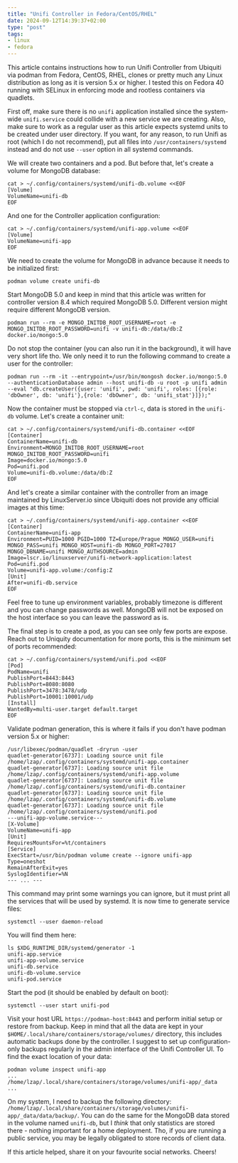 ```yaml
---
title: "Unifi Controller in Fedora/CentOS/RHEL"
date: 2024-09-12T14:39:37+02:00
type: "post"
tags:
- linux
- fedora
---
```


This article contains instructions how to run Unifi Controller from Ubiquiti via podman from Fedora, CentOS, RHEL, clones or pretty much any Linux distribution as long as it is version 5.x or higher. I tested this on Fedora 40 running with SELinux in enforcing mode and rootless containers via quadlets.

First off, make sure there is no `unifi` application installed since the system-wide `unifi.service` could collide with a new service we are creating. Also, make sure to work as a regular user as this article expects systemd units to be created under user directory. If you want, for any reason, to run Unifi as root (which I do not recommend), put all files into `/usr/containers/systemd` instead and do not use `--user` option in all systemd commands.

We will create two containers and a pod. But before that, let's create a volume for MongoDB database:

    cat > ~/.config/containers/systemd/unifi-db.volume <<EOF
    [Volume]
    VolumeName=unifi-db
    EOF

And one for the Controller application configuration:

    cat > ~/.config/containers/systemd/unifi-app.volume <<EOF
    [Volume]
    VolumeName=unifi-app
    EOF

We need to create the volume for MongoDB in advance because it needs to be initialized first:

    podman volume create unifi-db

Start MongoDB 5.0 and keep in mind that this article was written for controller version 8.4 which required MongoDB 5.0. Different version might require different MongoDB version.

    podman run --rm -e MONGO_INITDB_ROOT_USERNAME=root -e MONGO_INITDB_ROOT_PASSWORD=unifi -v unifi-db:/data/db:Z docker.io/mongo:5.0

Do not stop the container (you can also run it in the background), it will have very short life tho. We only need it to run the following command to create a user for the controller:

    podman run --rm -it --entrypoint=/usr/bin/mongosh docker.io/mongo:5.0 --authenticationDatabase admin --host unifi-db -u root -p unifi admin --eval "db.createUser({user: 'unifi', pwd: 'unifi', roles: [{role: 'dbOwner', db: 'unifi'},{role: 'dbOwner', db: 'unifi_stat'}]});"

Now the container must be stopped via `ctrl-c`, data is stored in the `unifi-db` volume. Let's create a container unit:

    cat > ~/.config/containers/systemd/unifi-db.container <<EOF
    [Container]
    ContainerName=unifi-db
    Environment=MONGO_INITDB_ROOT_USERNAME=root MONGO_INITDB_ROOT_PASSWORD=unifi
    Image=docker.io/mongo:5.0
    Pod=unifi.pod
    Volume=unifi-db.volume:/data/db:Z
    EOF

And let's create a similar container with the controller from an image maintained by LinuxServer.io since Ubiquiti does not provide any official images at this time:

    cat > ~/.config/containers/systemd/unifi-app.container <<EOF
    [Container]
    ContainerName=unifi-app
    Environment=PUID=1000 PGID=1000 TZ=Europe/Prague MONGO_USER=unifi MONGO_PASS=unifi MONGO_HOST=unifi-db MONGO_PORT=27017 MONGO_DBNAME=unifi MONGO_AUTHSOURCE=admin
    Image=lscr.io/linuxserver/unifi-network-application:latest
    Pod=unifi.pod
    Volume=unifi-app.volume:/config:Z
    [Unit]
    After=unifi-db.service
    EOF

Feel free to tune up environment variables, probably timezone is different and you can change passwords as well. MongoDB will not be exposed on the host interface so you can leave the password as is.

The final step is to create a pod, as you can see only few ports are expose. Reach out to Uniquity documentation for more ports, this is the minimum set of ports recommended:

    cat > ~/.config/containers/systemd/unifi.pod <<EOF
    [Pod]
    PodName=unifi
    PublishPort=8443:8443
    PublishPort=8080:8080
    PublishPort=3478:3478/udp
    PublishPort=10001:10001/udp
    [Install]
    WantedBy=multi-user.target default.target
    EOF

Validate podman generation, this is where it fails if you don't have podman version 5.x or higher:

    /usr/libexec/podman/quadlet -dryrun -user
    quadlet-generator[6737]: Loading source unit file /home/lzap/.config/containers/systemd/unifi-app.container
    quadlet-generator[6737]: Loading source unit file /home/lzap/.config/containers/systemd/unifi-app.volume
    quadlet-generator[6737]: Loading source unit file /home/lzap/.config/containers/systemd/unifi-db.container
    quadlet-generator[6737]: Loading source unit file /home/lzap/.config/containers/systemd/unifi-db.volume
    quadlet-generator[6737]: Loading source unit file /home/lzap/.config/containers/systemd/unifi.pod
    ---unifi-app-volume.service---
    [X-Volume]
    VolumeName=unifi-app
    [Unit]
    RequiresMountsFor=%t/containers
    [Service]
    ExecStart=/usr/bin/podman volume create --ignore unifi-app
    Type=oneshot
    RemainAfterExit=yes
    SyslogIdentifier=%N
    --- ... ---

This command may print some warnings you can ignore, but it must print all the services that will be used by systemd. It is now time to generate service files:

    systemctl --user daemon-reload

You will find them here:

    ls $XDG_RUNTIME_DIR/systemd/generator -1
    unifi-app.service
    unifi-app-volume.service
    unifi-db.service
    unifi-db-volume.service
    unifi-pod.service

Start the pod (it should be enabled by default on boot):

    systemctl --user start unifi-pod

Visit your host URL `https://podman-host:8443` and perform initial setup or restore from backup. Keep in mind that all the data are kept in your `$HOME/.local/share/containers/storage/volumes/` directory, this includes automatic backups done by the controller. I suggest to set up configuration-only backups regularly in the admin interface of the Unifi Controller UI. To find the exact location of your data:

    podman volume inspect unifi-app
    ...
    /home/lzap/.local/share/containers/storage/volumes/unifi-app/_data
    ...

On my system, I need to backup the following directory: `/home/lzap/.local/share/containers/storage/volumes/unifi-app/_data/data/backup/`. You can do the same for the MongoDB data stored in the volume named `unifi-db`, but I *think* that only statistics are stored there - nothing important for a home deployment. Tho, if you are running a public service, you may be legally obligated to store records of client data.

If this article helped, share it on your favourite social networks. Cheers!
